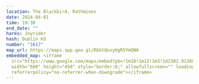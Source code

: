 ```yaml
---
location: The Blackbird, Rathmines
date: 2024-04-01
time: 19:30
end_date: ""
hares: Joyrider
hash: Dublin H3
number: "1617"
map_url: https://maps.app.goo.gl/RbGtQoxyHgR5YmQNA
embedded_map: <iframe
  src="https://www.google.com/maps/embed?pb=!1m18!1m12!1m3!1d2382.913600797097!2d-6.26720132285782!3d53.32690027228361!2m3!1f0!2f0!3f0!3m2!1i1024!2i768!4f13.1!3m3!1m2!1s0x48670c1d85954c0d%3A0x8f1e29cd0ea61dc1!2sBlackbird!5e0!3m2!1sen!2sie!4v1710111922466!5m2!1sen!2sie"
  width="600" height="450" style="border:0;" allowfullscreen="" loading="lazy"
  referrerpolicy="no-referrer-when-downgrade"></iframe>
---
```

